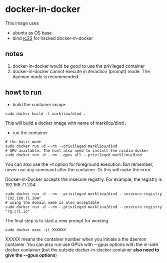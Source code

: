 docker-in-docker
===
This image uses  
* ubuntu as OS base
* dind [rc23](!https://github.com/docker-library/docker/blob/7a7c807686f54b67646bc75d2c81a68f9a906dbd/23.0-rc/dind/Dockerfile) for hacked docker-in-docker

## notes
1. docker-in-docker would be good to use the privileged container
2. docker-in-docker cannot execute in iteraction (prompt) mode. The daemon mode is recommended. 

## howt to run
* build the container image:
```
sudo docker build -t markliou/dind .
```
This will build a docker image with name of markliou/dind .
* run the container
```
# the basic mode
sudo docker run -d --rm --privileged markliou/dind 
# GPU available. The host also need to install the nvidia-docker
sudo docker run -d --rm --gpus all --privileged markliou/dind
```
You can also use the -it option for foreground execution. But remember, never use any command after the container. Or this will make the error. 

Docker-in-Docker accepts the insecure registry. For example, the registry is 192.168.71.204:
```
sudo docker run -d --rm --privileged markliou/dind --insecure-registry "192.168.71.204"
# using the domain name is also acceptable
sudo docker run -d --rm --privileged markliou/dind --insecure-registry "rg.cri.io"
```

The final step is to start a new prompt for working.
```
sudo docker exec -it XXXXXX
```
XXXXX means the container number when you initiate a the daemon container. 
You can also run use GPUs with --gpus options with the in-side docker container (but the outside docker-in-docker container **also need to give the --gpus options**)

